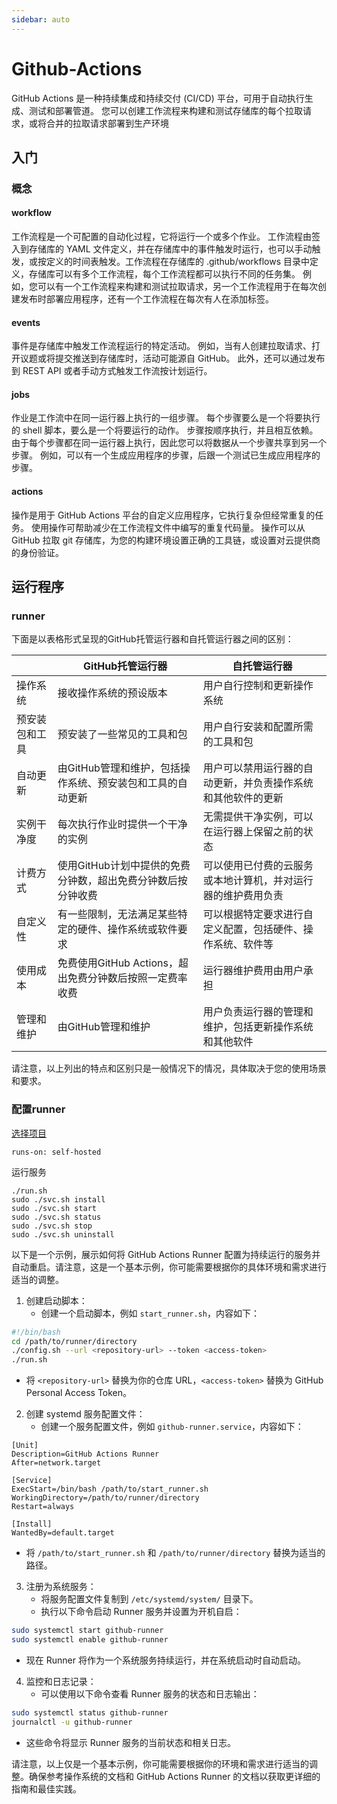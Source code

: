 ```yaml
---
sidebar: auto
---
```


# Github-Actions

GitHub Actions 是一种持续集成和持续交付 (CI/CD) 平台，可用于自动执行生成、测试和部署管道。
您可以创建工作流程来构建和测试存储库的每个拉取请求，或将合并的拉取请求部署到生产环境

## 入门

### 概念

#### workflow

工作流程是一个可配置的自动化过程，它将运行一个或多个作业。 工作流程由签入到存储库的 YAML
文件定义，并在存储库中的事件触发时运行，也可以手动触发，或按定义的时间表触发。工作流程在存储库的 .github/workflows
目录中定义，存储库可以有多个工作流程，每个工作流程都可以执行不同的任务集。
例如，您可以有一个工作流程来构建和测试拉取请求，另一个工作流程用于在每次创建发布时部署应用程序，还有一个工作流程在每次有人在添加标签。

#### events

事件是存储库中触发工作流程运行的特定活动。 例如，当有人创建拉取请求、打开议题或将提交推送到存储库时，活动可能源自 GitHub。
此外，还可以通过发布到 REST API 或者手动方式触发工作流按计划运行。

#### jobs

作业是工作流中在同一运行器上执行的一组步骤。 每个步骤要么是一个将要执行的 shell 脚本，要么是一个将要运行的动作。
步骤按顺序执行，并且相互依赖。 由于每个步骤都在同一运行器上执行，因此您可以将数据从一个步骤共享到另一个步骤。
例如，可以有一个生成应用程序的步骤，后跟一个测试已生成应用程序的步骤。

#### actions

操作是用于 GitHub Actions 平台的自定义应用程序，它执行复杂但经常重复的任务。 使用操作可帮助减少在工作流程文件中编写的重复代码量。
操作可以从 GitHub 拉取 git 存储库，为您的构建环境设置正确的工具链，或设置对云提供商的身份验证。

## 运行程序

### runner

下面是以表格形式呈现的GitHub托管运行器和自托管运行器之间的区别：

|         | GitHub托管运行器                         | 自托管运行器                         |
|---------|-------------------------------------|--------------------------------|
| 操作系统    | 接收操作系统的预设版本                         | 用户自行控制和更新操作系统                  |
| 预安装包和工具 | 预安装了一些常见的工具和包                       | 用户自行安装和配置所需的工具和包               |
| 自动更新    | 由GitHub管理和维护，包括操作系统、预安装包和工具的自动更新    | 用户可以禁用运行器的自动更新，并负责操作系统和其他软件的更新 |
| 实例干净度   | 每次执行作业时提供一个干净的实例                    | 无需提供干净实例，可以在运行器上保留之前的状态        |
| 计费方式    | 使用GitHub计划中提供的免费分钟数，超出免费分钟数后按分钟收费   | 可以使用已付费的云服务或本地计算机，并对运行器的维护费用负责 |
| 自定义性    | 有一些限制，无法满足某些特定的硬件、操作系统或软件要求         | 可以根据特定要求进行自定义配置，包括硬件、操作系统、软件等  |
| 使用成本    | 免费使用GitHub Actions，超出免费分钟数后按照一定费率收费 | 运行器维护费用由用户承担                   |
| 管理和维护   | 由GitHub管理和维护                        | 用户负责运行器的管理和维护，包括更新操作系统和其他软件    |

请注意，以上列出的特点和区别只是一般情况下的情况，具体取决于您的使用场景和要求。

### 配置runner

[选择项目](https://github.com/Nexta1/vuepress/settings/actions/runners/new)

```shell
runs-on: self-hosted
```

运行服务

```shell
./run.sh
sudo ./svc.sh install
sudo ./svc.sh start
sudo ./svc.sh status
sudo ./svc.sh stop
sudo ./svc.sh uninstall
```

以下是一个示例，展示如何将 GitHub Actions Runner 配置为持续运行的服务并自动重启。请注意，这是一个基本示例，你可能需要根据你的具体环境和需求进行适当的调整。

1. 创建启动脚本：
    - 创建一个启动脚本，例如 `start_runner.sh`，内容如下：

```bash
#!/bin/bash
cd /path/to/runner/directory
./config.sh --url <repository-url> --token <access-token>
./run.sh
```

- 将 `<repository-url>` 替换为你的仓库 URL，`<access-token>` 替换为 GitHub Personal Access Token。

2. 创建 systemd 服务配置文件：
    - 创建一个服务配置文件，例如 `github-runner.service`，内容如下：

```
[Unit]
Description=GitHub Actions Runner
After=network.target

[Service]
ExecStart=/bin/bash /path/to/start_runner.sh
WorkingDirectory=/path/to/runner/directory
Restart=always

[Install]
WantedBy=default.target
```

- 将 `/path/to/start_runner.sh` 和 `/path/to/runner/directory` 替换为适当的路径。

3. 注册为系统服务：
    - 将服务配置文件复制到 `/etc/systemd/system/` 目录下。
    - 执行以下命令启动 Runner 服务并设置为开机自启：

```bash
sudo systemctl start github-runner
sudo systemctl enable github-runner
```

- 现在 Runner 将作为一个系统服务持续运行，并在系统启动时自动启动。

4. 监控和日志记录：
    - 可以使用以下命令查看 Runner 服务的状态和日志输出：

```bash
sudo systemctl status github-runner
journalctl -u github-runner
```

- 这些命令将显示 Runner 服务的当前状态和相关日志。

请注意，以上仅是一个基本示例，你可能需要根据你的环境和需求进行适当的调整。确保参考操作系统的文档和 GitHub Actions Runner
的文档以获取更详细的指南和最佳实践。
